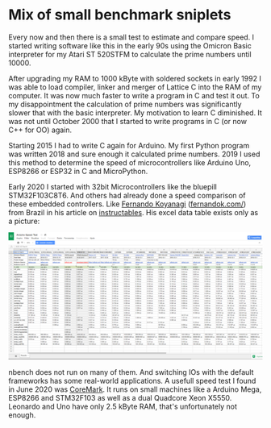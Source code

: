 # Mix of small benchmark sniplets

Every now and then there is a small test to estimate and compare speed. I started writing software like this in the early 90s using the Omicron Basic interpreter for my Atari ST 520STFM to calculate the prime numbers until 10000.

After upgrading my RAM to 1000 kByte with soldered sockets in early 1992 I was able to load compiler, linker and merger of Lattice C into the RAM of my computer. It was now much faster to write a program in C and test it out. To my disappointment the calculation of prime numbers was significantly slower that with the basic interpreter. My motivation to learn C diminished. It was not until October 2000 that I started to write programs in C (or now C++ for OO) again.

Starting 2015 I had to write C again for Arduino. My first Python program was written 2018 and sure enough it calculated prime numbers. 2019 I used this method to determine the speed of microcontrollers like Arduino Uno, ESP8266 or ESP32 in C and MicroPython.

Early 2020 I started with 32bit Microcontrollers like the bluepill STM32F103C8T6. And others had already done a speed comparison of these embedded controllers. Like [Fernando Koyanagi](https://www.instructables.com/member/Fernando+Koyanagi/) ([fernandok.com/](https://www.fernandok.com/)) from Brazil in his article on [instructables](https://www.instructables.com/id/SpeedTest-Arduinos-ESP32-8266s-STM32/). His excel data table exists only as a picture:

![Speed comparison microcontroller](speed_comparison.png)

nbench does not run on many of them. And switching IOs with the default frameworks has some real-world applications. A usefull speed test I found in June 2020 was [CoreMark](../CoreMark). It runs on small machines like a Arduino Mega, ESP8266 and STM32F103 as well as a dual Quadcore Xeon X5550. Leonardo and Uno have only 2.5 kByte RAM, that's unfortunately not enough.
